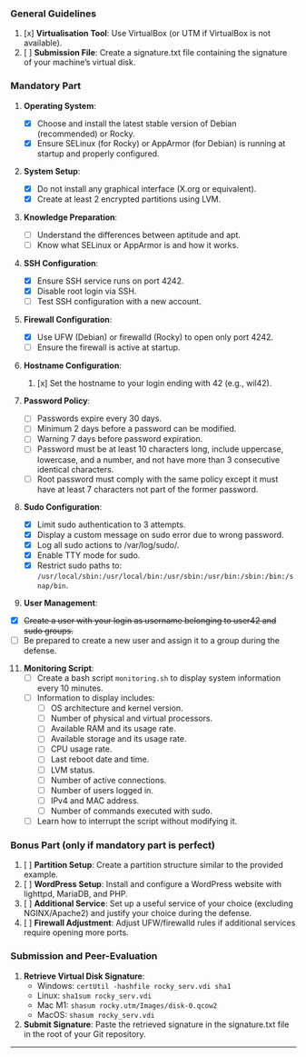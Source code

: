 ### General Guidelines
1. [x] **Virtualisation Tool**: Use VirtualBox (or UTM if VirtualBox is not available).
2. [ ] **Submission File**: Create a signature.txt file containing the signature of your machine’s virtual disk.

### Mandatory Part
1. **Operating System**:
   - [x] Choose and install the latest stable version of Debian (recommended) or Rocky.
   - [x] Ensure SELinux (for Rocky) or AppArmor (for Debian) is running at startup and properly configured.

2. **System Setup**:
   - [x] Do not install any graphical interface (X.org or equivalent).
   - [x] Create at least 2 encrypted partitions using LVM.

3. **Knowledge Preparation**:
   - [ ] Understand the differences between aptitude and apt.
   - [ ] Know what SELinux or AppArmor is and how it works.

4. **SSH Configuration**:
   - [x] Ensure SSH service runs on port 4242.
   - [x] Disable root login via SSH.
   - [ ] Test SSH configuration with a new account.

5. **Firewall Configuration**:
   - [x] Use UFW (Debian) or firewalld (Rocky) to open only port 4242.
   - [ ] Ensure the firewall is active at startup.

6. **Hostname Configuration**: 
	1. [x] Set the hostname to your login ending with 42 (e.g., wil42).

8. **Password Policy**:
   - [ ] Passwords expire every 30 days.
   - [ ] Minimum 2 days before a password can be modified.
   - [ ] Warning 7 days before password expiration.
   - [ ] Password must be at least 10 characters long, include uppercase, lowercase, and a number, and not have more than 3 consecutive identical characters.
   - [ ] Root password must comply with the same policy except it must have at least 7 characters not part of the former password.

9. **Sudo Configuration**:
   - [x] Limit sudo authentication to 3 attempts.
   - [x] Display a custom message on sudo error due to wrong password.
   - [x] Log all sudo actions to /var/log/sudo/.
   - [x] Enable TTY mode for sudo.
   - [x] Restrict sudo paths to: `/usr/local/sbin:/usr/local/bin:/usr/sbin:/usr/bin:/sbin:/bin:/snap/bin`.

10. **User Management**:
   - [x] ~~Create a user with your login as username belonging to user42 and sudo groups.~~
   - [ ] Be prepared to create a new user and assign it to a group during the defense.

11. **Monitoring Script**:
    - [ ] Create a bash script `monitoring.sh` to display system information every 10 minutes.
    - [ ] Information to display includes:
      - [ ] OS architecture and kernel version.
      - [ ] Number of physical and virtual processors.
      - [ ] Available RAM and its usage rate.
      - [ ] Available storage and its usage rate.
      - [ ] CPU usage rate.
      - [ ] Last reboot date and time.
      - [ ] LVM status.
      - [ ] Number of active connections.
      - [ ] Number of users logged in.
      - [ ] IPv4 and MAC address.
      - [ ] Number of commands executed with sudo.
    - [ ] Learn how to interrupt the script without modifying it.

### Bonus Part (only if mandatory part is perfect)
1. [ ] **Partition Setup**: Create a partition structure similar to the provided example.
2. [ ] **WordPress Setup**: Install and configure a WordPress website with lighttpd, MariaDB, and PHP.
3. [ ] **Additional Service**: Set up a useful service of your choice (excluding NGINX/Apache2) and justify your choice during the defense.
4. [ ] **Firewall Adjustment**: Adjust UFW/firewalld rules if additional services require opening more ports.

### Submission and Peer-Evaluation
1. **Retrieve Virtual Disk Signature**:
   - Windows: `certUtil -hashfile rocky_serv.vdi sha1`
   - Linux: `sha1sum rocky_serv.vdi`
   - Mac M1: `shasum rocky.utm/Images/disk-0.qcow2`
   - MacOS: `shasum rocky_serv.vdi`
2. **Submit Signature**: Paste the retrieved signature in the signature.txt file in the root of your Git repository.

---

